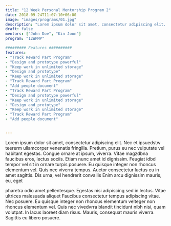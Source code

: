 ```yaml
---
title: "12 Week Personal Mentorship Program 2"
date: 2018-09-24T11:07:10+06:00
image: "images/programs/01.jpg"
description: "Lorem ipsum dolor sit amet, consectetur adipiscing elit. Nibh non mattis mattis cras eget nunc. Felis ac justo, vitae, felis dignissim euismod. sit amet, consectetur adipiscing elit. Nibh non"
draft: false
mentors: ["John Doe", "Kin Joon"]
program: "12WPMP"

######### Features ##########
features:
- "Track Reward Part Program"
- "Design and prototype powerful"
- "Keep work in unlimited storage"
- "Design and prototype"
- "Keep work in unlimited storage"
- "Track Reward Part Program"
- "Add people document"
- "Track Reward Part Program"
- "Design and prototype powerful"
- "Keep work in unlimited storage"
- "Design and prototype"
- "Keep work in unlimited storage"
- "Track Reward Part Program"
- "Add people document"


---
```


Lorem ipsum dolor sit amet, consectetur adipiscing elit. Nec et ipsuedstw teererm ullamcorper
venenatis fringilla. Pretium, purus eu nec vulputate vel habitant egestas. Congue ornare at ipsum, viverra. Vitae magzdbna faucibus eros, lectus sociis. Etiam nunc amet id dignissim. Feugiat idbd tempor vel sit in ornare turpis posuere. Eu quisque integer non rhoncus elementum vel. Quis nec viverra tempus. Auctor consectetur luctus eu in amet sagittis. Dis urna, vel hendrerit convallis Enim arcu dignissim mauris, eu, eget

pharetra odio amet pellentesque. Egestas nisi adipiscing sed in lectus. Vitae ultrices malesuada aliquet
Faucibus consectetur tempus adipiscing vitae. Nec posuere. Eu quisque integer non rhoncus elementum velteger non rhoncus elementum vel. Quis nec vivedvrra blandit tincidunt nibh nisi, quam volutpat. In lacus laoreet diam risus. Mauris, consequat mauris viverra. Sagittis eu libero posuere.